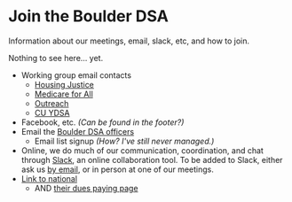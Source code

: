 ---
---
# Join the Boulder DSA

Information about our meetings, email, slack, etc, and how to join.

Nothing to see here… yet.

* Working group email contacts
    * [Housing Justice][email-housing]
    * [Medicare for All][email-m4a]
    * [Outreach][email-outreach]
    * [CU YDSA][email-ydsa]
* Facebook, etc. _(Can be found in the footer?)_
* Email the [Boulder DSA officers][email-officers]
    * Email list signup  _(How?  I've still never managed.)_
* Online, we do much of our communication, coordination, and chat through [Slack](https://boulderdsa.slack.com), an online collaboration tool.  To be added to Slack, either ask us [by email][email-slack], or in person at one of our meetings.
* [Link to national](http://www.dsausa.org)
    * AND [their dues paying page](https://act.dsausa.org/donate/membership/)

[email-officers]: mailto:boulderdsa@gmail.com
[email-housing]: mailto:boulder.housing.justice@gmail.com
[email-m4a]: mailto:boulderdsa.m4a@gmail.com
[email-outreach]: mailto:boulderdsa.outreach@gmail.com
[email-ydsa]: mailto:ydsa@colorado.edu
[email-slack]: mailto:boulderdsa@gmail.com?subject=Add%20me%20to%20Slack&body=Hi%2C%20my%20name%20is%20___%2C%20and%20I%27d%20like%20to%20be%20added%20to%20the%20Boulder%20DSA%20Slack%20because%20___.
